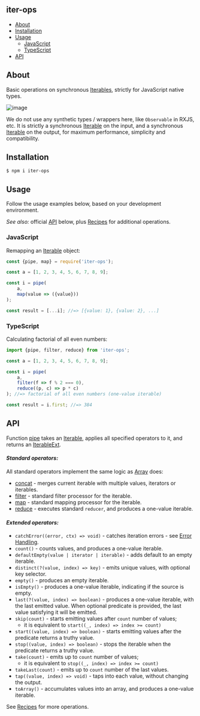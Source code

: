 iter-ops
--------

* [About](#about)
* [Installation](#installation)
* [Usage](#usage)
    * [JavaScript](#javascript)
    * [TypeScript](#typescript)
* [API]

## About

Basic operations on synchronous [Iterables], strictly for JavaScript native types.

![image](https://user-images.githubusercontent.com/5108906/142058291-b39d7226-56a4-4df0-8dc1-2ff2c6c18f10.png)

We do not use any synthetic types / wrappers here, like `Observable` in RXJS, etc. It is strictly a
synchronous [Iterable] on the input, and a synchronous [Iterable] on the output, for maximum performance, simplicity and
compatibility.

## Installation

```
$ npm i iter-ops
```

## Usage

Follow the usage examples below, based on your development environment.

_See also:_ official [API] below, plus [Recipes] for additional operations.

### JavaScript

Remapping an [Iterable] object:

```js
const {pipe, map} = require('iter-ops');

const a = [1, 2, 3, 4, 5, 6, 7, 8, 9];

const i = pipe(
    a,
    map(value => ({value}))
);

const result = [...i]; //=> [{value: 1}, {value: 2}, ...]
```

### TypeScript

Calculating factorial of all even numbers:

```ts
import {pipe, filter, reduce} from 'iter-ops';

const a = [1, 2, 3, 4, 5, 6, 7, 8, 9];

const i = pipe(
    a,
    filter(f => f % 2 === 0),
    reduce((p, c) => p * c)
); //=> factorial of all even numbers (one-value iterable)

const result = i.first; //=> 384 
```

## API

Function [pipe] takes an [Iterable], applies all specified operators to it, and returns
an [IterableExt](https://github.com/vitaly-t/iter-ops/blob/main/src/types.ts#L25).

#### <i>Standard operators:</i>

All standard operators implement the same logic as [Array] does:

* [concat] - merges current iterable with multiple values, iterators or iterables.
* [filter] - standard filter processor for the iterable.
* [map] - standard mapping processor for the iterable.
* [reduce] - executes standard `reducer`, and produces a one-value iterable.

#### <i>Extended operators:</i>

* `catchError((error, ctx) => void)` - catches iteration errors - see [Error Handling].
* `count()` - counts values, and produces a one-value iterable.
* `defaultEmpty(value | iterator | iterable)` - adds default to an empty iterable.
* `distinct(?(value, index) => key)` - emits unique values, with optional key selector.
* `empty()` - produces an empty iterable.
* `isEmpty()` - produces a one-value iterable, indicating if the source is empty.
* `last(?(value, index) => boolean)` - produces a one-value iterable, with the last emitted value. When optional
  predicate is provided, the last value satisfying it will be emitted.
* `skip(count)` - starts emitting values after `count` number of values;
    - it is equivalent to `start((_, index) => index >= count)`
* `start((value, index) => boolean)` - starts emitting values after the predicate returns a truthy value.
* `stop((value, index) => boolean)` - stops the iterable when the predicate returns a truthy value.
* `take(count)` - emits up to `count` number of values;
    - it is equivalent to `stop((_, index) => index >= count)`
* `takeLast(count)` - emits up to `count` number of the last values.
* `tap((value, index) => void)` - taps into each value, without changing the output.
* `toArray()` - accumulates values into an array, and produces a one-value iterable.

See [Recipes] for more operations.

[API]:#api

[Error Handling]:https://github.com/vitaly-t/iter-ops/wiki/Error-Handling

[Iterable]:https://javascript.info/iterable

[Iterables]:https://javascript.info/iterable

[Array]:https://developer.mozilla.org/en-US/docs/Web/JavaScript/Reference/Global_Objects/Array

[concat]:https://developer.mozilla.org/en-US/docs/Web/JavaScript/Reference/Global_Objects/Array/concat

[filter]:https://developer.mozilla.org/en-US/docs/Web/JavaScript/Reference/Global_Objects/Array/filter

[map]:https://developer.mozilla.org/en-US/docs/Web/JavaScript/Reference/Global_Objects/Array/map

[reduce]:https://developer.mozilla.org/en-US/docs/Web/JavaScript/Reference/Global_Objects/Array/Reduce

[WiKi]:https://github.com/vitaly-t/iter-ops/wiki

[pipe]:https://github.com/vitaly-t/iter-ops/blob/main/src/pipe.ts

[Recipes]:https://github.com/vitaly-t/iter-ops/wiki/Recipes
